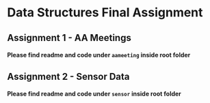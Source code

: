# Data Structures Final Assignment

## Assignment 1 - AA Meetings
#### Please find readme and code under `aameeting` inside root folder

## Assignment 2 - Sensor Data
#### Please find readme and code under `sensor` inside root folder
